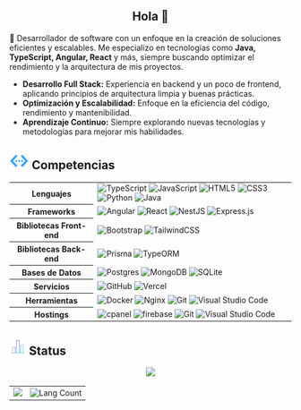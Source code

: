 <div align="center">
    <h2>Hola 👋</h2>
</div>

<p align="left">
    🚀 Desarrollador de software con un enfoque en la creación de soluciones eficientes y escalables.  
    Me especializo en tecnologías como <b>Java, TypeScript, Angular, React</b> y más, siempre buscando optimizar el rendimiento y la arquitectura de mis proyectos.  
</p>

<ul align="left">
    <li><b>Desarrollo Full Stack:</b> Experiencia en backend y un poco de frontend, aplicando principios de arquitectura limpia y buenas prácticas.</li>
    <li><b>Optimización y Escalabilidad:</b> Enfoque en la eficiencia del código, rendimiento y mantenibilidad.</li>
    <li><b>Aprendizaje Continuo:</b> Siempre explorando nuevas tecnologías y metodologías para mejorar mis habilidades.</li>
</ul>




## <img src="https://github.com/iTzJonathanxD/iTzJonathanxD/blob/main/assets/skills.gif" width="35" height="30" /> Competencias

<table>
	<tbody>
		<tr>
			<th>Lenguajes</th>
			<td>
				<img src="https://img.shields.io/badge/typescript-%23007ACC.svg?style=for-the-badge&logo=typescript&logoColor=white" alt="TypeScript" />
				<img src="https://img.shields.io/badge/javascript-%23323330.svg?style=for-the-badge&logo=javascript&logoColor=%23F7DF1E" alt="JavaScript" />
				<img src="https://img.shields.io/badge/html5-%23E34F26.svg?style=for-the-badge&logo=html5&logoColor=white" alt="HTML5" />
				<img src="https://img.shields.io/badge/css3-%231572B6.svg?style=for-the-badge&logo=css3&logoColor=white" alt="CSS3" />
				<img src="https://img.shields.io/badge/python-3670A0?style=for-the-badge&logo=python&logoColor=ffdd54" alt="Python" />
				<img src="https://img.shields.io/badge/java-%23ED8B00.svg?style=for-the-badge&logo=java&logoColor=white" alt="Java" />
			</td>
		</tr>
		<tr>
			<th>Frameworks</th>
			<td>
				<img src="https://img.shields.io/badge/angular-%23DD0031.svg?style=for-the-badge&logo=angular&logoColor=white" alt="Angular" />
				<img src="https://img.shields.io/badge/react-%2320232a.svg?style=for-the-badge&logo=react&logoColor=%2361DAFB" alt="React" />
				<img src="https://img.shields.io/badge/NestJS-%23E0234E.svg?style=for-the-badge&logo=nestjs&logoColor=white" alt="NestJS" />
				<img src="https://img.shields.io/badge/express.js-%23404d59.svg?style=for-the-badge&logo=express&logoColor=%2361DAFB" alt="Express.js" />
			</td>
		</tr>
		<tr>
			<th>Bibliotecas Front-end</th>
			<td>
				<img src="https://img.shields.io/badge/bootstrap-%238511FA.svg?style=for-the-badge&logo=bootstrap&logoColor=white" alt="Bootstrap" />
				<img src="https://img.shields.io/badge/tailwindcss-%2338B2AC.svg?style=for-the-badge&logo=tailwind-css&logoColor=white" alt="TailwindCSS" />
			</td>
		</tr><tr>
	<th>Bibliotecas Back-end</th>
	<td>
		<img src="https://img.shields.io/badge/Prisma-3982CE?style=for-the-badge&logo=Prisma&logoColor=white" alt="Prisma" />
		<img src="https://img.shields.io/badge/TypeORM-fe110a?style=for-the-badge&logo=TypeORM&logoColor=white" alt="TypeORM" />
	</td>
</tr>
		<tr>
			<th>Bases de Datos</th>
			<td>
				<img src="https://img.shields.io/badge/postgres-%23316192.svg?style=for-the-badge&logo=postgresql&logoColor=white" alt="Postgres" />
				<img src="https://img.shields.io/badge/MongoDB-%234ea94b.svg?style=for-the-badge&logo=mongodb&logoColor=white" alt="MongoDB" />
				<img src="https://img.shields.io/badge/sqlite-%2307405e.svg?style=for-the-badge&logo=sqlite&logoColor=white" alt="SQLite" />
			</td>
		</tr>
		<tr>
			<th>Servicios</th>
			<td>
				<img src="https://img.shields.io/badge/github-%23121011.svg?style=for-the-badge&logo=github&logoColor=white" alt="GitHub" />
				<img src="https://img.shields.io/badge/vercel-%23000000.svg?style=for-the-badge&logo=vercel&logoColor=white" alt="Vercel" />
			</td>
		</tr>
		<tr>
			<th>Herramientas</th>
			<td>
				<img src="https://img.shields.io/badge/docker-%230db7ed.svg?style=for-the-badge&logo=docker&logoColor=white" alt="Docker" />
				<img src="https://img.shields.io/badge/nginx-%23009639.svg?style=for-the-badge&logo=nginx&logoColor=white" alt="Nginx" />
				<img src="https://img.shields.io/badge/git-%23F05033.svg?style=for-the-badge&logo=git&logoColor=white" alt="Git" />
             			<img src="https://img.shields.io/badge/Visual%20Studio%20Code-0078d7.svg?style=for-the-badge&logo=visual-studio-code&logoColor=white" alt="Visual Studio Code" />
			</td>
		</tr>
		<tr>
			<th>Hostings</th>
			<td>
				<img src="https://img.shields.io/badge/cPanel-black.svg?&style=for-the-badge&logo=cpanel&background=ffffff" alt="cpanel" />
				<img src="https://img.shields.io/badge/firebase%20-%23039BE5.svg?&style=for-the-badge&logo=firebase" alt="firebase" />
				<img src="https://img.shields.io/badge/heroku%20-%23430098.svg?&style=for-the-badge&logo=heroku&logoColor=white" alt="Git" />
             			<img src="https://img.shields.io/badge/AWS%20-%23FF9900.svg?&style=for-the-badge&logo=amazon-aws&logoColor=white" alt="Visual Studio Code" />
			</td>
		</tr>
	</tbody>
</table>



## <img src="https://github.com/iTzJonathanxD/iTzJonathanxD/blob/main/assets/stats.gif" width="30" height="30" /> Status 

<p align="center">
  <img width="600" src="https://streak-stats.demolab.com?user=gurjeetsinghvirdee&hide_border=true&border_radius=4.4&date_format=j%20M%5B%20Y%5D&ring=147FEB&fire=147FEB&currStreakLabel=147FEB&sideLabels=147FEB" />
</p>

<table align="center">
  <tr>
    <td align="center">
      <img width="500" src="https://github-readme-stats.vercel.app/api?username=iTzJonathanxD&show=discussions_answered,prs_merged,prs_merged_percentage&include_all_commits=true&show_icons=true&rank_icon=percentile" />
    </td>
    <td align="center">
      <img width="500" src="https://github-readme-stats.vercel.app/api/top-langs/?username=iTzJonathanxD&langs_count=8&layout=compact" alt="Lang Count" />
    </td>
  </tr>
</table>




<!--
**iTzJonathanxD/iTzJonathanxD** is a ✨ _special_ ✨ repository because its `README.md` (this file) appears on your GitHub profile.

Here are some ideas to get you started:

- 🔭 I’m currently working on ...
- 🌱 I’m currently learning ...
- 👯 I’m looking to collaborate on ...
- 🤔 I’m looking for help with ...
- 💬 Ask me about ...
- 📫 How to reach me: ...
- 😄 Pronouns: ...
- ⚡ Fun fact: ...
-->
